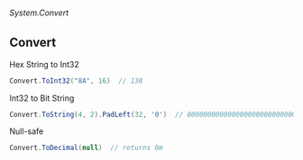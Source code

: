 ###### System.Convert
## Convert

Hex String to Int32
``` csharp
Convert.ToInt32("8A", 16)  // 138
```

Int32 to Bit String
``` csharp
Convert.ToString(4, 2).PadLeft(32, '0')  // 00000000000000000000000000000101
```

Null-safe
``` csharp
Convert.ToDecimal(null)  // returns 0m
```
